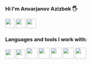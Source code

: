 ### Hi I'm Anvarjanov Azizbek 🖐
<a href="https://www.instagram.com/azzbek_anvarjanov/"><img src="https://www.pngkey.com/png/full/285-2850733_instagram-logo-instagram-icon-small-png.png" width="30px" /></a>
<a href="https://t.me/Dev_Coder_7"><img src="https://pngimg.com/uploads/telegram/telegram_PNG34.png" width="30px" /></a>
<a href="https://www.linkedin.com/in/azizbek-anvarjanov-106847233/"><img src="https://cdn-icons-png.flaticon.com/512/174/174857.png" width="30px" /></a>

###  Languages and tools I work with:
<code><img src="https://brandslogos.com/wp-content/uploads/thumbs/html5-logo-vector.svg" width="30px" /></code>
<code><img src="https://i.pinimg.com/originals/eb/7e/20/eb7e20e646f5b7ec9ed4f8f78a5dee8f.png" width="30px" /></code>
<code><img src="https://sass-lang.com/assets/img/styleguide/seal-color-aef0354c.png" width="35px" /></code>
<code><img src="https://seeklogo.com/images/B/bootstrap-logo-3C30FB2A16-seeklogo.com.png" width="35px" /></code>
<code><img src="https://www.freepnglogos.com/uploads/javascript-png/javascript-vector-logo-yellow-png-transparent-javascript-vector-12.png" width="35px" /></code>
<code><img src="https://upload.wikimedia.org/wikipedia/commons/thumb/d/d5/Tailwind_CSS_Logo.svg/2048px-Tailwind_CSS_Logo.svg.png" width="35px" /></code>
<code><img src="https://seeklogo.com/images/G/git-logo-A1D01DDA30-seeklogo.com.png" width="35px" /></code>
